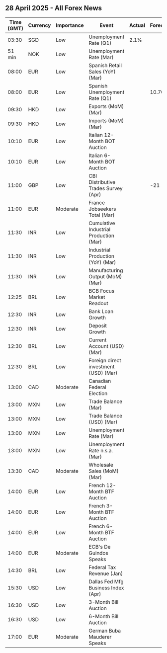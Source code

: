 ## 28 April 2025 - All Forex News

| Time (GMT) | Currency | Importance | Event | Actual | Forecast | Previous |
|------|----------|------------|-------|--------|----------|----------|
| 03:30 | SGD | Low | Unemployment Rate (Q1) | 2.1% |  | 1.9% |
| 51 min | NOK | Low | Unemployment Rate (Mar) |  |  | 3.8% |
| 08:00 | EUR | Low | Spanish Retail Sales (YoY) (Mar) |  |  | 3.6% |
| 08:00 | EUR | Low | Spanish Unemployment Rate (Q1) |  | 10.70% | 10.61% |
| 09:30 | HKD | Low | Exports (MoM) (Mar) |  |  | 15.4% |
| 09:30 | HKD | Low | Imports (MoM) (Mar) |  |  | 11.8% |
| 10:10 | EUR | Low | Italian 12-Month BOT Auction |  |  | 2.120% |
| 10:10 | EUR | Low | Italian 6-Month BOT Auction |  |  | 2.268% |
| 11:00 | GBP | Low | CBI Distributive Trades Survey (Apr) |  | -21 | -41 |
| 11:00 | EUR | Moderate | France Jobseekers Total (Mar) |  |  | 3,229.0K |
| 11:30 | INR | Low | Cumulative Industrial Production (Mar) |  |  | 4.10% |
| 11:30 | INR | Low | Industrial Production (YoY) (Mar) |  |  | 2.9% |
| 11:30 | INR | Low | Manufacturing Output (MoM) (Mar) |  |  | 2.9% |
| 12:25 | BRL | Low | BCB Focus Market Readout |  |  |  |
| 12:30 | INR | Low | Bank Loan Growth |  |  | 11.0% |
| 12:30 | INR | Low | Deposit Growth |  |  | 10.1% |
| 12:30 | BRL | Low | Current Account (USD) (Mar) |  |  | -8.76B |
| 12:30 | BRL | Low | Foreign direct investment (USD) (Mar) |  |  | 9.30B |
| 13:00 | CAD | Moderate | Canadian Federal Election |  |  |  |
| 13:00 | MXN | Low | Trade Balance (Mar) |  |  | 2.212B |
| 13:00 | MXN | Low | Trade Balance (USD) (Mar) |  |  | 1.269B |
| 13:00 | MXN | Low | Unemployment Rate (Mar) |  |  | 2.70% |
| 13:00 | MXN | Low | Unemployment Rate n.s.a. (Mar) |  |  | 2.50% |
| 13:30 | CAD | Moderate | Wholesale Sales (MoM) (Mar) |  |  | 0.3% |
| 14:00 | EUR | Low | French 12-Month BTF Auction |  |  | 1.893% |
| 14:00 | EUR | Low | French 3-Month BTF Auction |  |  | 2.121% |
| 14:00 | EUR | Low | French 6-Month BTF Auction |  |  | 2.027% |
| 14:00 | EUR | Moderate | ECB's De Guindos Speaks |  |  |  |
| 14:30 | BRL | Low | Federal Tax Revenue (Jan) |  |  | 261.30B |
| 15:30 | USD | Low | Dallas Fed Mfg Business Index (Apr) |  |  | -16.3 |
| 16:30 | USD | Low | 3-Month Bill Auction |  |  | 4.225% |
| 16:30 | USD | Low | 6-Month Bill Auction |  |  | 4.050% |
| 17:00 | EUR | Moderate | German Buba Mauderer Speaks |  |  |  |
